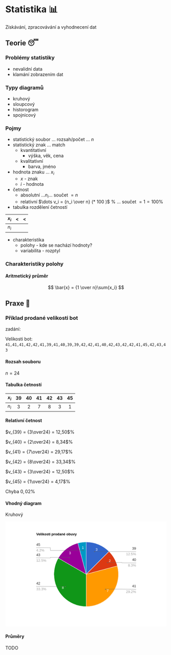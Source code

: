 # Statistika 📊
Získávání, zpracovávání a vyhodnecení dat

## Teorie 😴

### Problémy statistiky
- nevalidní data
- klamání zobrazením dat

### Typy diagramů
- kruhový
- sloupcový
- historogram
- spojnicový

### Pojmy
- statistický soubor ... rozsah/počet ... $n$
- statistický znak ... match
    - kvantitativní
        - výška, věk, cena
    - kvalitativní
        - barva, jméno
- hodnota znaku ... $x_i$
    - $x$ - znak
    - $i$ - hodnota
- četnost
    - absolutní $\dots n_i \dots$ součet $= n$
    - relativní $\dots v_i = {n_i \over n} (* 100 )$ %
      $\dots$
      součet
      $= 1 = 100$%
- tabulka rozdělení četností

| $x_i$   |      <      |  < |
|:-------:|:-----------:|:--:|
| $n_i$   |             |    |

- charakteristika
    - polohy - kde se nachází hodnoty?
    - variabilita - rozptyl

### Charakteristiky polohy

#### Aritmetický průměr

$$ \bar{x} = {1 \over n}\sum{x_i} $$

## Praxe 🥳

### Příklad prodané velikosti bot
zadání:

Velikosti bot:
`41,41,41,42,42,41,39,41,40,39,39,42,42,41,40,42,43,42,42,41,45,42,43,43`

#### Rozsah souboru
$n = 24$
#### Tabulka četností

| $x_i$   | 39 |  40 |  41 |  42 |  43 |  45 |
|:-------:|:--:|:--:|:--:|:--:|:--:|:--:|
| $n_i$   |  3 | 2   |  7  |   8 |  3  |  1  |

#### Relativní četnost

$v_{39} = {3\over24} = 12,50$%

$v_{40} = {2\over24} = 8,34$%

$v_{41} = {7\over24} = 29,17$%

$v_{42} = {8\over24} = 33,34$%

$v_{43} = {3\over24} = 12,50$%

$v_{45} = {1\over24} = 4,17$%

Chyba $0,02$%

#### Vhodný diagram

Kruhový

![image](/images/maths/pie_chart.png)

#### Průměry

TODO